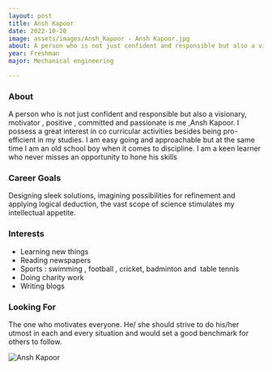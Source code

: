 ```yaml
---
layout: post
title: Ansh Kapoor 
date: 2022-10-20
image: assets/images/Ansh_Kapoor - Ansh Kapoor.jpg
about: A person who is not just confident and responsible but also a visionary, motivator , positive , committed and passionate is me ,Ansh Kapoor. I possess a great interest in co curricular activities besides being pro-efficient in my studies. I am easy going and approachable but at the same time I am an old school boy when it comes to discipline. I am a keen learner who never misses an opportunity to hone his skills
year: Freshman
major: Mechanical engineering 

---
```


### About

A person who is not just confident and responsible but also a visionary, motivator , positive , committed and passionate is me ,Ansh Kapoor. I possess a great interest in co curricular activities besides being pro-efficient in my studies. I am easy going and approachable but at the same time I am an old school boy when it comes to discipline. I am a keen learner who never misses an opportunity to hone his skills

### Career Goals



Designing sleek solutions, imagining possibilities for refinement and applying logical deduction, the vast scope of science stimulates my intellectual appetite.

### Interests

- Learning new things
- Reading newspapers 
- Sports : swimming , football , cricket,  badminton and  table tennis
- Doing charity work
- Writing blogs

### Looking For

The one who motivates everyone. He/ she should strive to do his/her utmost in each and every situation and would set a good benchmark for others to follow. 

<div class="text-center my-5">
    <img src="https://sase-drexel.github.io/mentorship-2021/assets/images/Ansh-Kapoor.jpg" alt="Ansh Kapoor" class="rounded post-img" />
</div>
